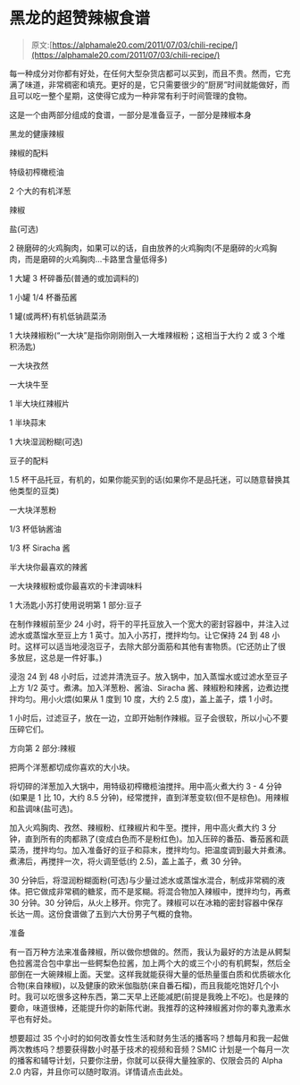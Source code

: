 # 黑龙的超赞辣椒食谱

> 原文:[https://alphamale20.com/2011/07/03/chili-recipe/](https://alphamale20.com/2011/07/03/chili-recipe/)

每一种成分对你都有好处，在任何大型杂货店都可以买到，而且不贵。然而，它充满了味道，非常稠密和填充。更好的是，它只需要很少的“厨房”时间就能做好，而且可以吃一整个星期，这使得它成为一种非常有利于时间管理的食物。

这是一个由两部分组成的食谱，一部分是准备豆子，一部分是辣椒本身

黑龙的健康辣椒

辣椒的配料

特级初榨橄榄油

2 个大的有机洋葱

辣椒

盐(可选)

2 磅磨碎的火鸡胸肉，如果可以的话，自由放养的火鸡胸肉(不是磨碎的火鸡胸肉，而是磨碎的火鸡胸肉...卡路里含量低得多)

1 大罐 3 杯碎番茄(普通的或加调料的)

1 小罐 1/4 杯番茄酱

1 罐(或两杯)有机低钠蔬菜汤

1 大块辣椒粉(“一大块”是指你刚刚倒入一大堆辣椒粉；这相当于大约 2 或 3 个堆积汤匙)

一大块孜然

一大块牛至

1 半大块红辣椒片

1 半块蒜末

1 大块湿润粉糊(可选)

豆子的配料

1.5 杯干品托豆，有机的，如果你能买到的话(如果你不是品托迷，可以随意替换其他类型的豆类)

一大块洋葱粉

1/3 杯低钠酱油

1/3 杯 Siracha 酱

半大块你最喜欢的辣酱

一大块辣椒粉或你最喜欢的卡津调味料

1 大汤匙小苏打使用说明第 1 部分:豆子

在制作辣椒前至少 24 小时，将干的平托豆放入一个宽大的密封容器中，并注入过滤水或蒸馏水至豆上方 1 英寸。加入小苏打，搅拌均匀。让它保持 24 到 48 小时。这样可以适当地浸泡豆子，去除大部分面筋和其他有害物质。(它还防止了很多放屁，这总是一件好事。)

浸泡 24 到 48 小时后，过滤并清洗豆子。放入锅中，加入蒸馏水或过滤水至豆子上方 1/2 英寸。煮沸。加入洋葱粉、酱油、Siracha 酱、辣椒粉和辣酱，边煮边搅拌均匀。用小火煨(如果从 1 度到 10 度，大约 2.5 度)，盖上盖子，煨 1 小时。

1 小时后，过滤豆子，放在一边，立即开始制作辣椒。豆子会很软，所以小心不要压碎它们。

方向第 2 部分:辣椒

把两个洋葱都切成你喜欢的大小块。

将切碎的洋葱加入大锅中，用特级初榨橄榄油搅拌。用中高火煮大约 3 - 4 分钟(如果是 1 比 10，大约 8.5 分钟)，经常搅拌，直到洋葱变软(但不是棕色)。用辣椒和盐调味(盐可选)。

加入火鸡胸肉、孜然、辣椒粉、红辣椒片和牛至。搅拌，用中高火煮大约 3 分钟，直到所有的肉都熟了(变成白色而不是粉红色)。加入压碎的番茄、番茄酱和蔬菜汤，搅拌均匀。加入准备好的豆子和蒜末，搅拌均匀。把温度调到最大并煮沸。煮沸后，再搅拌一次，将火调至低(约 2.5)，盖上盖子，煮 30 分钟。

30 分钟后，将湿润粉糊面粉(可选)与少量过滤水或蒸馏水混合，制成非常稠的液体。把它做成非常稠的糖浆，而不是浆糊。将混合物加入辣椒中，搅拌均匀，再煮 30 分钟。30 分钟后，从火上移开。你完了。辣椒可以在冰箱的密封容器中保存长达一周。这份食谱做了五到六大份男子气概的食物。

准备

有一百万种方法来准备辣椒，所以做你想做的。然而，我认为最好的方法是从鳄梨色拉酱混合包中拿出一些鳄梨色拉酱，加上两个大的或三个小的有机鳄梨，然后全部倒在一大碗辣椒上面。天堂。这样我就能获得大量的低热量蛋白质和优质碳水化合物(来自辣椒)，以及健康的欧米伽脂肪(来自番石榴)，而且我能吃饱好几个小时。我可以吃很多这种东西，第二天早上还能减肥(前提是我晚上不吃)。也是辣的要命，味道很棒，还能提升你的新陈代谢。我推荐的这种辣椒酱对你的睾丸激素水平也有好处。

想要超过 35 个小时的如何改善女性生活和财务生活的播客吗？想每月和我一起做两次教练吗？想要获得数小时基于技术的视频和音频？SMIC 计划是一个每月一次的播客和辅导计划，只要你注册，你就可以获得大量独家的、仅限会员的 Alpha 2.0 内容，并且你可以随时取消。详情请点击此处。